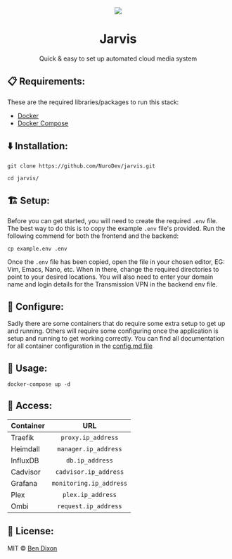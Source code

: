<div align="center">
    <img src="https://i.imgur.com/EdSHQCW.png" />
    <h1>Jarvis</h1>
    <p>Quick & easy to set up automated cloud media system</p>
</div>

## 📋 Requirements:
These are the required libraries/packages to run this stack:
 - [Docker](https://docker.com)
 - [Docker Compose](https://docs.docker.com/compose/)

## ⬇️ Installation:
```shell
git clone https://github.com/NuroDev/jarvis.git
```
```shell
cd jarvis/
```

## 🏗 Setup:
Before you can get started, you will need to create the required `.env` file. The best way to do this is to copy the example `.env` file's provided. Run the following commend for both the frontend and the backend:
```
cp example.env .env
```
Once the `.env` file has been copied, open the file in your chosen editor, EG: Vim, Emacs, Nano, etc. When in there, change the required directories to point to your desired locations.
You will also need to enter your domain name and login details for the Transmission VPN in the backend env file.

## 🔧 Configure:
Sadly there are some containers that do require some extra setup to get up and running. Others will require some configuring once the application is setup and running to get working correctly.
You can find all documentation for all container configuration in the [config.md file](https://github.com/NuroDev/jarvis/blob/master/config.md)

## 🚀 Usage:
```
docker-compose up -d
```

## 🔑 Access:
| Container		| URL                    |
| ------------- |:----------------------:|
| Traefik       | `proxy.ip_address`     |
| Heimdall		| `manager.ip_address`   |
| InfluxDB		| `db.ip_address`  |
| Cadvisor		| `cadvisor.ip_address`  |
| Grafana		| `monitoring.ip_address`|
| Plex      	| `plex.ip_address`      |
| Ombi			| `request.ip_address`	 |

## 📄 License:
MIT © [Ben Dixon](https://github.com/NuroDev/jarvis/blob/master/LICENSE)
